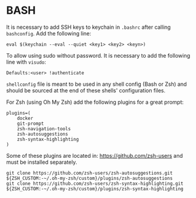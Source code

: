 
BASH
====

It is necessary to add SSH keys to keychain in `.bashrc` after calling `bashconfig`.
Add the following line:

    eval $(keychain --eval --quiet <key1> <key2> <keyn>)

To allow using sudo without password. It is necessary to add the following line with
`visudo`:

    Defaults:<user> !authenticate

`shellconfig` file is meant to be used in any shell config (Bash or Zsh) and should
be sourced at the end of these shells' configuration files.

For Zsh (using Oh My Zsh) add the following plugins for a great prompt:

```
plugins=(
	docker
	git-prompt
	zsh-navigation-tools
	zsh-autosuggestions
	zsh-syntax-highlighting
)
```

Some of these plugins are located in: https://github.com/zsh-users and must be
installed separately.

```
git clone https://github.com/zsh-users/zsh-autosuggestions.git ${ZSH_CUSTOM:-~/.oh-my-zsh/custom}/plugins/zsh-autosuggestions
git clone https://github.com/zsh-users/zsh-syntax-highlighting.git ${ZSH_CUSTOM:-~/.oh-my-zsh/custom}/plugins/zsh-syntax-highlighting
```
